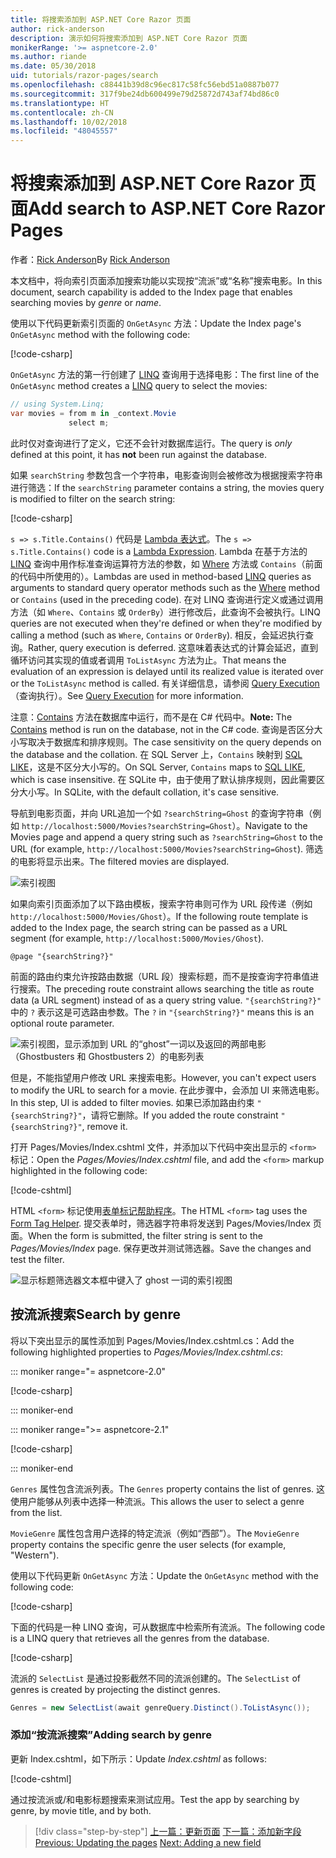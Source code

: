 ```yaml
---
title: 将搜索添加到 ASP.NET Core Razor 页面
author: rick-anderson
description: 演示如何将搜索添加到 ASP.NET Core Razor 页面
monikerRange: '>= aspnetcore-2.0'
ms.author: riande
ms.date: 05/30/2018
uid: tutorials/razor-pages/search
ms.openlocfilehash: c88441b39d8c96ec817c58fc56ebd51a0887b077
ms.sourcegitcommit: 317f9be24db600499e79d25872d743af74bd86c0
ms.translationtype: HT
ms.contentlocale: zh-CN
ms.lasthandoff: 10/02/2018
ms.locfileid: "48045557"
---
```

# <a name="add-search-to-aspnet-core-razor-pages"></a><span data-ttu-id="9ce1f-103">将搜索添加到 ASP.NET Core Razor 页面</span><span class="sxs-lookup"><span data-stu-id="9ce1f-103">Add search to ASP.NET Core Razor Pages</span></span>

<span data-ttu-id="9ce1f-104">作者：[Rick Anderson](https://twitter.com/RickAndMSFT)</span><span class="sxs-lookup"><span data-stu-id="9ce1f-104">By [Rick Anderson](https://twitter.com/RickAndMSFT)</span></span>

<span data-ttu-id="9ce1f-105">本文档中，将向索引页面添加搜索功能以实现按“流派”或“名称”搜索电影。</span><span class="sxs-lookup"><span data-stu-id="9ce1f-105">In this document, search capability is added to the Index page that enables searching movies by *genre* or *name*.</span></span>

<span data-ttu-id="9ce1f-106">使用以下代码更新索引页面的 `OnGetAsync` 方法：</span><span class="sxs-lookup"><span data-stu-id="9ce1f-106">Update the Index page's `OnGetAsync` method with the following code:</span></span>

[!code-csharp[](razor-pages-start/sample/RazorPagesMovie/Pages/Movies/Index.cshtml.cs?name=snippet_1stSearch)]

<span data-ttu-id="9ce1f-107">`OnGetAsync` 方法的第一行创建了 [LINQ](/dotnet/csharp/programming-guide/concepts/linq/) 查询用于选择电影：</span><span class="sxs-lookup"><span data-stu-id="9ce1f-107">The first line of the `OnGetAsync` method creates a [LINQ](/dotnet/csharp/programming-guide/concepts/linq/) query to select the movies:</span></span>

```csharp
// using System.Linq;
var movies = from m in _context.Movie
             select m;
```

<span data-ttu-id="9ce1f-108">此时仅对查询进行了定义，它还不会针对数据库运行。</span><span class="sxs-lookup"><span data-stu-id="9ce1f-108">The query is *only* defined at this point, it has **not** been run against the database.</span></span>

<span data-ttu-id="9ce1f-109">如果 `searchString` 参数包含一个字符串，电影查询则会被修改为根据搜索字符串进行筛选：</span><span class="sxs-lookup"><span data-stu-id="9ce1f-109">If the `searchString` parameter contains a string, the movies query is modified to filter on the search string:</span></span>

[!code-csharp[](razor-pages-start/sample/RazorPagesMovie/Pages/Movies/Index.cshtml.cs?name=snippet_SearchNull)]

<span data-ttu-id="9ce1f-110">`s => s.Title.Contains()` 代码是 [Lambda 表达式](/dotnet/csharp/programming-guide/statements-expressions-operators/lambda-expressions)。</span><span class="sxs-lookup"><span data-stu-id="9ce1f-110">The `s => s.Title.Contains()` code is a [Lambda Expression](/dotnet/csharp/programming-guide/statements-expressions-operators/lambda-expressions).</span></span> <span data-ttu-id="9ce1f-111">Lambda 在基于方法的 [LINQ](/dotnet/csharp/programming-guide/concepts/linq/) 查询中用作标准查询运算符方法的参数，如 [Where](/dotnet/csharp/programming-guide/concepts/linq/query-syntax-and-method-syntax-in-linq) 方法或 `Contains`（前面的代码中所使用的）。</span><span class="sxs-lookup"><span data-stu-id="9ce1f-111">Lambdas are used in method-based [LINQ](/dotnet/csharp/programming-guide/concepts/linq/) queries as arguments to standard query operator methods such as the [Where](/dotnet/csharp/programming-guide/concepts/linq/query-syntax-and-method-syntax-in-linq) method or `Contains` (used in the preceding code).</span></span> <span data-ttu-id="9ce1f-112">在对 LINQ 查询进行定义或通过调用方法（如 `Where`、`Contains` 或 `OrderBy`）进行修改后，此查询不会被执行。</span><span class="sxs-lookup"><span data-stu-id="9ce1f-112">LINQ queries are not executed when they're defined or when they're modified by calling a method (such as `Where`, `Contains`  or `OrderBy`).</span></span> <span data-ttu-id="9ce1f-113">相反，会延迟执行查询。</span><span class="sxs-lookup"><span data-stu-id="9ce1f-113">Rather, query execution is deferred.</span></span> <span data-ttu-id="9ce1f-114">这意味着表达式的计算会延迟，直到循环访问其实现的值或者调用 `ToListAsync` 方法为止。</span><span class="sxs-lookup"><span data-stu-id="9ce1f-114">That means the evaluation of an expression is delayed until its realized value is iterated over or the `ToListAsync` method is called.</span></span> <span data-ttu-id="9ce1f-115">有关详细信息，请参阅 [Query Execution](/dotnet/framework/data/adonet/ef/language-reference/query-execution)（查询执行）。</span><span class="sxs-lookup"><span data-stu-id="9ce1f-115">See [Query Execution](/dotnet/framework/data/adonet/ef/language-reference/query-execution) for more information.</span></span>

<span data-ttu-id="9ce1f-116">注意：[Contains](/dotnet/api/system.data.objects.dataclasses.entitycollection-1.contains) 方法在数据库中运行，而不是在 C# 代码中。</span><span class="sxs-lookup"><span data-stu-id="9ce1f-116">**Note:** The [Contains](/dotnet/api/system.data.objects.dataclasses.entitycollection-1.contains) method is run on the database, not in the C# code.</span></span> <span data-ttu-id="9ce1f-117">查询是否区分大小写取决于数据库和排序规则。</span><span class="sxs-lookup"><span data-stu-id="9ce1f-117">The case sensitivity on the query depends on the database and the collation.</span></span> <span data-ttu-id="9ce1f-118">在 SQL Server 上，`Contains` 映射到 [SQL LIKE](/sql/t-sql/language-elements/like-transact-sql)，这是不区分大小写的。</span><span class="sxs-lookup"><span data-stu-id="9ce1f-118">On SQL Server, `Contains` maps to [SQL LIKE](/sql/t-sql/language-elements/like-transact-sql), which is case insensitive.</span></span> <span data-ttu-id="9ce1f-119">在 SQLite 中，由于使用了默认排序规则，因此需要区分大小写。</span><span class="sxs-lookup"><span data-stu-id="9ce1f-119">In SQLite, with the default collation, it's case sensitive.</span></span>

<span data-ttu-id="9ce1f-120">导航到电影页面，并向 URL追加一个如 `?searchString=Ghost` 的查询字符串（例如 `http://localhost:5000/Movies?searchString=Ghost`）。</span><span class="sxs-lookup"><span data-stu-id="9ce1f-120">Navigate to the Movies page and append a query string such as `?searchString=Ghost` to the URL (for example, `http://localhost:5000/Movies?searchString=Ghost`).</span></span> <span data-ttu-id="9ce1f-121">筛选的电影将显示出来。</span><span class="sxs-lookup"><span data-stu-id="9ce1f-121">The filtered movies are displayed.</span></span>

![索引视图](search/_static/ghost.png)

<span data-ttu-id="9ce1f-123">如果向索引页面添加了以下路由模板，搜索字符串则可作为 URL 段传递（例如 `http://localhost:5000/Movies/Ghost`）。</span><span class="sxs-lookup"><span data-stu-id="9ce1f-123">If the following route template is added to the Index page, the search string can be passed as a URL segment (for example, `http://localhost:5000/Movies/Ghost`).</span></span>

```cshtml
@page "{searchString?}"
```

<span data-ttu-id="9ce1f-124">前面的路由约束允许按路由数据（URL 段）搜索标题，而不是按查询字符串值进行搜索。</span><span class="sxs-lookup"><span data-stu-id="9ce1f-124">The preceding route constraint allows searching the title as route data (a URL segment) instead of as a query string value.</span></span>  <span data-ttu-id="9ce1f-125">`"{searchString?}"` 中的 `?` 表示这是可选路由参数。</span><span class="sxs-lookup"><span data-stu-id="9ce1f-125">The `?` in `"{searchString?}"` means this is an optional route parameter.</span></span>

![索引视图，显示添加到 URL 的“ghost”一词以及返回的两部电影（Ghostbusters 和 Ghostbusters 2）的电影列表](search/_static/g2.png)

<span data-ttu-id="9ce1f-127">但是，不能指望用户修改 URL 来搜索电影。</span><span class="sxs-lookup"><span data-stu-id="9ce1f-127">However, you can't expect users to modify the URL to search for a movie.</span></span> <span data-ttu-id="9ce1f-128">在此步骤中，会添加 UI 来筛选电影。</span><span class="sxs-lookup"><span data-stu-id="9ce1f-128">In this step, UI is added to filter movies.</span></span> <span data-ttu-id="9ce1f-129">如果已添加路由约束 `"{searchString?}"`，请将它删除。</span><span class="sxs-lookup"><span data-stu-id="9ce1f-129">If you added the route constraint `"{searchString?}"`, remove it.</span></span>

<span data-ttu-id="9ce1f-130">打开 Pages/Movies/Index.cshtml 文件，并添加以下代码中突出显示的 `<form>` 标记：</span><span class="sxs-lookup"><span data-stu-id="9ce1f-130">Open the *Pages/Movies/Index.cshtml* file, and add the `<form>` markup highlighted in the following code:</span></span>

[!code-cshtml[](razor-pages-start/sample/RazorPagesMovie/Pages/Movies/Index2.cshtml?highlight=14-19&range=1-22)]

<span data-ttu-id="9ce1f-131">HTML `<form>` 标记使用[表单标记帮助程序](xref:mvc/views/working-with-forms#the-form-tag-helper)。</span><span class="sxs-lookup"><span data-stu-id="9ce1f-131">The HTML `<form>` tag uses the [Form Tag Helper](xref:mvc/views/working-with-forms#the-form-tag-helper).</span></span> <span data-ttu-id="9ce1f-132">提交表单时，筛选器字符串将发送到 Pages/Movies/Index 页面。</span><span class="sxs-lookup"><span data-stu-id="9ce1f-132">When the form is submitted, the filter string is sent to the *Pages/Movies/Index* page.</span></span> <span data-ttu-id="9ce1f-133">保存更改并测试筛选器。</span><span class="sxs-lookup"><span data-stu-id="9ce1f-133">Save the changes and test the filter.</span></span>

![显示标题筛选器文本框中键入了 ghost 一词的索引视图](search/_static/filter.png)

## <a name="search-by-genre"></a><span data-ttu-id="9ce1f-135">按流派搜索</span><span class="sxs-lookup"><span data-stu-id="9ce1f-135">Search by genre</span></span>

<span data-ttu-id="9ce1f-136">将以下突出显示的属性添加到 Pages/Movies/Index.cshtml.cs：</span><span class="sxs-lookup"><span data-stu-id="9ce1f-136">Add the following highlighted properties to *Pages/Movies/Index.cshtml.cs*:</span></span>

::: moniker range="= aspnetcore-2.0"

[!code-csharp[](razor-pages-start/sample/RazorPagesMovie/Pages/Movies/Index.cshtml.cs?name=snippet_newProps&highlight=11-999)]

::: moniker-end

::: moniker range=">= aspnetcore-2.1"

[!code-csharp[](razor-pages-start/sample/RazorPagesMovie21/Pages/Movies/Index.cshtml.cs?name=snippet_newProps&highlight=11-999)]

::: moniker-end


<span data-ttu-id="9ce1f-137">`Genres` 属性包含流派列表。</span><span class="sxs-lookup"><span data-stu-id="9ce1f-137">The `Genres` property contains the list of genres.</span></span> <span data-ttu-id="9ce1f-138">这使用户能够从列表中选择一种流派。</span><span class="sxs-lookup"><span data-stu-id="9ce1f-138">This allows the user to select a genre from the list.</span></span>

<span data-ttu-id="9ce1f-139">`MovieGenre` 属性包含用户选择的特定流派（例如“西部”）。</span><span class="sxs-lookup"><span data-stu-id="9ce1f-139">The `MovieGenre` property contains the specific genre the user selects (for example, "Western").</span></span>

<span data-ttu-id="9ce1f-140">使用以下代码更新 `OnGetAsync` 方法：</span><span class="sxs-lookup"><span data-stu-id="9ce1f-140">Update the `OnGetAsync` method with the following code:</span></span>

[!code-csharp[](razor-pages-start/sample/RazorPagesMovie/Pages/Movies/Index.cshtml.cs?name=snippet_SearchGenre)]

<span data-ttu-id="9ce1f-141">下面的代码是一种 LINQ 查询，可从数据库中检索所有流派。</span><span class="sxs-lookup"><span data-stu-id="9ce1f-141">The following code is a LINQ query that retrieves all the genres from the database.</span></span>

[!code-csharp[](razor-pages-start/sample/RazorPagesMovie/Pages/Movies/Index.cshtml.cs?name=snippet_LINQ)]

<span data-ttu-id="9ce1f-142">流派的 `SelectList` 是通过投影截然不同的流派创建的。</span><span class="sxs-lookup"><span data-stu-id="9ce1f-142">The `SelectList` of genres is created by projecting the distinct genres.</span></span>

<!-- BUG in OPS
Tag snippet_selectlist's start line '75' should be less than end line '29' when resolving "[!code-csharp[](razor-pages-start/sample/RazorPagesMovie/Pages/Movies/Index.cshtml.cs?name=snippet_SelectList)]"

There's no start line.

[!code-csharp[](razor-pages-start/sample/RazorPagesMovie/Pages/Movies/Index.cshtml.cs?name=snippet_SelectList)]
-->

```csharp
Genres = new SelectList(await genreQuery.Distinct().ToListAsync());
```

### <a name="adding-search-by-genre"></a><span data-ttu-id="9ce1f-143">添加“按流派搜索”</span><span class="sxs-lookup"><span data-stu-id="9ce1f-143">Adding search by genre</span></span>

<span data-ttu-id="9ce1f-144">更新 Index.cshtml，如下所示：</span><span class="sxs-lookup"><span data-stu-id="9ce1f-144">Update *Index.cshtml* as follows:</span></span>

[!code-cshtml[](razor-pages-start/sample/RazorPagesMovie/Pages/Movies/IndexFormGenreNoRating.cshtml?highlight=16-18&range=1-26)]

<span data-ttu-id="9ce1f-145">通过按流派或/和电影标题搜索来测试应用。</span><span class="sxs-lookup"><span data-stu-id="9ce1f-145">Test the app by searching by genre, by movie title, and by both.</span></span>

> [!div class="step-by-step"]
> <span data-ttu-id="9ce1f-146">[上一篇：更新页面](xref:tutorials/razor-pages/da1)
> [下一篇：添加新字段](xref:tutorials/razor-pages/new-field)</span><span class="sxs-lookup"><span data-stu-id="9ce1f-146">[Previous: Updating the pages](xref:tutorials/razor-pages/da1)
[Next: Adding a new field](xref:tutorials/razor-pages/new-field)</span></span>
